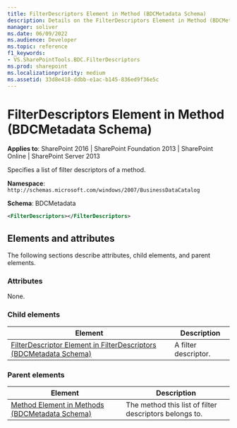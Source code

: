 ```yaml
---
title: FilterDescriptors Element in Method (BDCMetadata Schema)
description: Details on the FilterDescriptors Element in Method (BDCMetadata Schema)
manager: soliver
ms.date: 06/09/2022
ms.audience: Developer
ms.topic: reference
f1_keywords:
- VS.SharePointTools.BDC.FilterDescriptors
ms.prod: sharepoint
ms.localizationpriority: medium
ms.assetid: 33d8e418-ddbb-e1ac-b145-836ed9f36e5c
---
```


# FilterDescriptors Element in Method (BDCMetadata Schema)

**Applies to**: SharePoint 2016 | SharePoint Foundation 2013 | SharePoint Online | SharePoint Server 2013

Specifies a list of filter descriptors of a method.

**Namespace**: `http://schemas.microsoft.com/windows/2007/BusinessDataCatalog`

**Schema**: BDCMetadata

```XML
<FilterDescriptors></FilterDescriptors>
```

## Elements and attributes

The following sections describe attributes, child elements, and parent elements.

### Attributes

None.

### Child elements

| Element | Description |
|---------|-------------|
| [FilterDescriptor Element in FilterDescriptors (BDCMetadata Schema)](filterdescriptor-element-in-filterdescriptors-bdcmetadata-schema.md) | A filter descriptor. |

### Parent elements

| Element | Description |
|---------|-------------|
| [Method Element in Methods (BDCMetadata Schema)](method-element-in-methods-bdcmetadata-schema.md) | The method this list of filter descriptors belongs to. |









